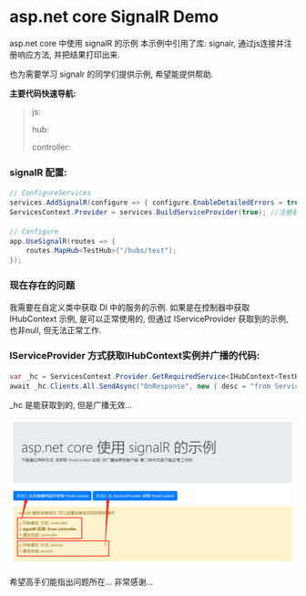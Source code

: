 # asp.net core SignalR Demo
asp.net core 中使用 signalR 的示例
本示例中引用了库: signalr, 通过js连接并注册响应方法, 并把结果打印出来.

也为需要学习 signalr 的同学们提供示例, 希望能提供帮助.

**主要代码快速导航:**

> js: [](https://github.com/dodu2014/SignalRDemo/blob/master/src/SignalRDemo/Views/Home/Index.cshtml)
>
> hub: [](https://github.com/dodu2014/SignalRDemo/blob/master/src/SignalRDemo/Hubs/TestHub.cs)
>
> controller: [](https://github.com/dodu2014/SignalRDemo/blob/master/src/SignalRDemo/Controllers/HomeController.cs)

### signalR 配置:

```c#
// ConfigureServices
services.AddSignalR(configure => { configure.EnableDetailedErrors = true; });
ServicesContext.Provider = services.BuildServiceProvider(true); //注册服务上下文对象

// Configure
app.UseSignalR(routes => {
    routes.MapHub<TestHub>("/hubs/test");
});
```



### 现在存在的问题
我需要在自定义类中获取 DI 中的服务的示例. 如果是在控制器中获取 IHubContext 示例, 是可以正常使用的, 但通过 IServiceProvider 获取到的示例, 也非null, 但无法正常工作.

### IServiceProvider 方式获取IHubContext实例并广播的代码:
```c#
var _hc = ServicesContext.Provider.GetRequiredService<IHubContext<TestHub>>();
await _hc.Clients.All.SendAsync("OnResponse", new { desc = "from ServicesContext.Provider" });
```

_hc 是能获取到的, 但是广播无效...

![](./images/demo.png)

希望高手们能指出问题所在... 非常感谢...